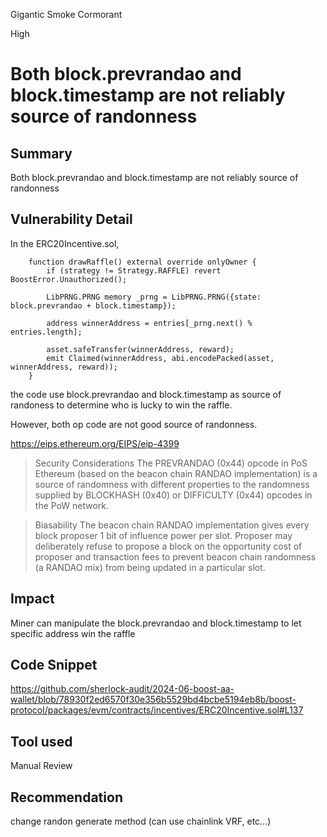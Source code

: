 Gigantic Smoke Cormorant

High

# Both block.prevrandao and block.timestamp are not reliably source of randonness

## Summary

Both block.prevrandao and block.timestamp are not reliably source of randonness

## Vulnerability Detail

In the ERC20Incentive.sol, 

```solidity
    function drawRaffle() external override onlyOwner {
        if (strategy != Strategy.RAFFLE) revert BoostError.Unauthorized();

        LibPRNG.PRNG memory _prng = LibPRNG.PRNG({state: block.prevrandao + block.timestamp});

        address winnerAddress = entries[_prng.next() % entries.length];

        asset.safeTransfer(winnerAddress, reward);
        emit Claimed(winnerAddress, abi.encodePacked(asset, winnerAddress, reward));
    }
```

the code use block.prevrandao and block.timestamp as source of randoness to determine who is lucky to win the raffle.

However, both op code are not good source of randonness.

https://eips.ethereum.org/EIPS/eip-4399

>  Security Considerations
> The PREVRANDAO (0x44) opcode in PoS Ethereum (based on the beacon chain RANDAO implementation) is a source of randomness with different properties to the randomness supplied by BLOCKHASH (0x40) or DIFFICULTY (0x44) opcodes in the PoW network.

 > Biasability
> The beacon chain RANDAO implementation gives every block proposer 1 bit of influence power per slot. Proposer may deliberately refuse to propose a block on the opportunity cost of proposer and transaction fees to prevent beacon chain randomness (a RANDAO mix) from being updated in a particular slot.

## Impact

Miner can manipulate the block.prevrandao and block.timestamp to let specific address win the raffle

## Code Snippet

https://github.com/sherlock-audit/2024-06-boost-aa-wallet/blob/78930f2ed6570f30e356b5529bd4bcbe5194eb8b/boost-protocol/packages/evm/contracts/incentives/ERC20Incentive.sol#L137

## Tool used

Manual Review

## Recommendation

change randon generate method (can use chainlink VRF, etc...)
